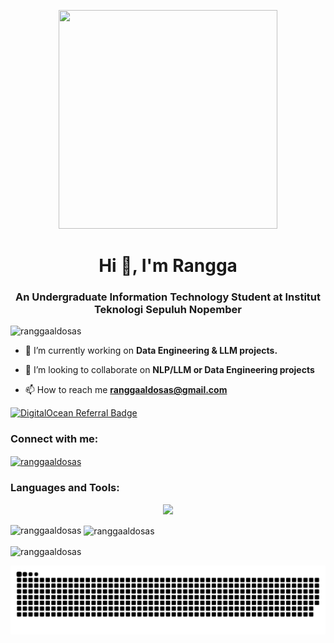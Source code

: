 <p align="center" > <img src="https://i.ibb.co/yYgc73T/Fu-I6-Yyu-WIAAhpbv.jpg"width="350" height="350"/> </p>

<h1 align="center">Hi 👋, I'm Rangga</h1>
<h3 align="center">An Undergraduate Information Technology Student at Institut Teknologi Sepuluh Nopember</h3>

<p align="left"> <img src="https://komarev.com/ghpvc/?username=ranggaaldosas&label=Profile%20views&color=0e75b6&style=flat" alt="ranggaaldosas" /> </p>

- 🔭 I’m currently working on **Data Engineering & LLM projects.**

- 👯 I’m looking to collaborate on **NLP/LLM or Data Engineering projects**

- 📫 How to reach me **ranggaaldosas@gmail.com**

<p align="left">
<a href="https://www.digitalocean.com/?refcode=946bad131b65&utm_campaign=Referral_Invite&utm_medium=Referral_Program&utm_source=badge"><img src="https://web-platforms.sfo2.cdn.digitaloceanspaces.com/WWW/Badge%201.svg" alt="DigitalOcean Referral Badge" /></a>
</p>
<h3 align="left">Connect with me:</h3>
<p align="left">
<a href="https://linkedin.com/in/ranggaaldosas" target="blank"><img align="center" src="https://raw.githubusercontent.com/rahuldkjain/github-profile-readme-generator/master/src/images/icons/Social/linked-in-alt.svg" alt="ranggaaldosas" height="30" width="40" /></a>
</p>

<h3 align="left">Languages and Tools:</h3>
<p align="center">
  <a href="https://skillicons.dev">
    <img src="https://skillicons.dev/icons?i=anaconda,bash,bootstrap,c,cpp,git,css,docker,kubernetes,express,figma,git,github,gitlab,html,js,linux,materialui,mongodb,nextjs,nginx,nodejs,notion,opencv,postman,pycharm,py,pytorch,react,sklearn,tailwind,ubuntu,vercel,vscode,vue,vim&perline=10" />
  </a>
</p>

<p align="center">
  <p><img align="left" src="https://github-readme-stats.vercel.app/api/top-langs?username=ranggaaldosas&show_icons=true&locale=en&layout=compact" alt="ranggaaldosas" /></p>

<p>&nbsp;<img align="center" src="https://github-readme-stats.vercel.app/api?username=ranggaaldosas&show_icons=true&locale=en" alt="ranggaaldosas" /></p>

<p><img align="center" src="https://github-readme-streak-stats.herokuapp.com/?user=ranggaaldosas&" alt="ranggaaldosas" /></p>
</p>


![snake_gif](https://github.com/ranggaaldosas/ranggaaldosas/blob/output/github-contribution-grid-snake-dark.svg)

